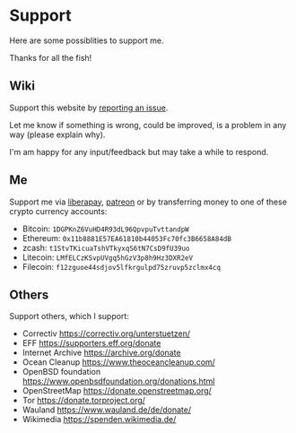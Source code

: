 # Support

Here are some possiblities to support me.

Thanks for all the fish!

## Wiki

Support this website by [reporting an issue](https://github.com/FullByte/FullByte.github.io/issues/new/choose).

Let me know if something is wrong, could be improved, is a problem in any way (please explain why).

I'm am happy for any input/feedback but may take a while to respond.

## Me

Support me via [liberapay](https://liberapay.com/Fullbyte), [patreon](https://www.patreon.com/0xfab1/creators) or by transferring money to one of these crypto currency accounts:

- Bitcoin: ```1DGPKnZ6VuHD4R93dL96QpvpuTvttandpW```
- Ethereum: ```0x11b8881E57EA61810b44053Fc70fc3B6658A84dB```
- zcash: ```t1StvTKicuaTshVTkyxqS6tN7CsD9fU39uo```
- Litecoin: ```LMfELCzKSvpUVgq5hGzV3p8h9Hz3DXR2eV```
- Filecoin: ```f12zguoe44sdjov5lfkrgulpd75zruvp5zclmx4cq```

## Others

Support others, which I support:

- Correctiv <https://correctiv.org/unterstuetzen/>
- EFF <https://supporters.eff.org/donate>
- Internet Archive <https://archive.org/donate>
- Ocean Cleanup <https://www.theoceancleanup.com/>
- OpenBSD foundation <https://www.openbsdfoundation.org/donations.html>
- OpenStreetMap <https://donate.openstreetmap.org/>
- Tor <https://donate.torproject.org/>
- Wauland <https://www.wauland.de/de/donate/>
- Wikimedia <https://spenden.wikimedia.de/>
